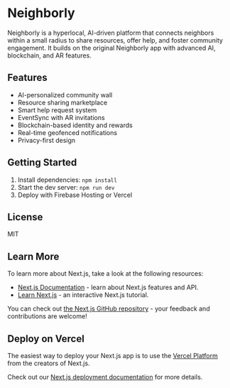 # Neighborly

Neighborly is a hyperlocal, AI-driven platform that connects neighbors within a small radius to share resources, offer help, and foster community engagement. It builds on the original Neighborly app with advanced AI, blockchain, and AR features.

## Features
- AI-personalized community wall
- Resource sharing marketplace
- Smart help request system
- EventSync with AR invitations
- Blockchain-based identity and rewards
- Real-time geofenced notifications
- Privacy-first design

## Getting Started
1. Install dependencies: `npm install`
2. Start the dev server: `npm run dev`
3. Deploy with Firebase Hosting or Vercel

## License
MIT

## Learn More

To learn more about Next.js, take a look at the following resources:

- [Next.js Documentation](https://nextjs.org/docs) - learn about Next.js features and API.
- [Learn Next.js](https://nextjs.org/learn) - an interactive Next.js tutorial.

You can check out [the Next.js GitHub repository](https://github.com/vercel/next.js) - your feedback and contributions are welcome!

## Deploy on Vercel

The easiest way to deploy your Next.js app is to use the [Vercel Platform](https://vercel.com/new?utm_medium=default-template&filter=next.js&utm_source=create-next-app&utm_campaign=create-next-app-readme) from the creators of Next.js.

Check out our [Next.js deployment documentation](https://nextjs.org/docs/app/building-your-application/deploying) for more details.